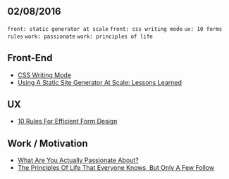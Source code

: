 02/08/2016
----------

`front: static generator at scale` `front: css writing mode` `ux: 10 forms rules` `work: passionate` `work: principles of life`

## Front-End

- [CSS Writing Mode](https://ishadeed.com/article/css-writing-mode/)
- [Using A Static Site Generator At Scale: Lessons Learned](https://www.smashingmagazine.com/2016/08/using-a-static-site-generator-at-scale-lessons-learned/)

## UX

- [10 Rules For Efficient Form Design](http://babich.biz/10-rules-for-efficient-form-design/)

## Work / Motivation

- [What Are You Actually Passionate About?](https://medium.com/hi-my-name-is-jon/what-are-you-actually-passionate-about-53a777e1b986#.xypfazfgp)
- [The Principles Of Life That Everyone Knows, But Only A Few Follow](https://medium.com/the-mission/the-principles-of-life-that-everyone-knows-but-only-a-few-follow-51588060903c#.ihuoa0eot)
